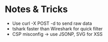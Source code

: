 # Notes & Tricks

- Use curl -X POST -d to send raw data
- tshark faster than Wireshark for quick filter
- CSP misconfig → use JSONP, SVG for XSS
